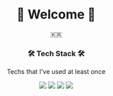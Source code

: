 <!-- ### Hi there 👋 -->
<!--
**Heoveloper/Heoveloper** is a ✨ _special_ ✨ repository because its `README.md` (this file) appears on your GitHub profile.

Here are some ideas to get you started:

- 🔭 I’m currently working on ...
- 🌱 I’m currently learning ...
- 👯 I’m looking to collaborate on ...
- 🤔 I’m looking for help with ...
- 💬 Ask me about ...
- 📫 How to reach me: ...
- 😄 Pronouns: ...
- ⚡ Fun fact: ...
-->

<h1 align="center">👋 Welcome 👋</h1>

<p align="center">🇰🇷</p>

<h3 align="center">🛠 Tech Stack 🛠</h3>

<p align="center"> Techs that I've used at least once </p>

<p align="center">
<img src="https://img.shields.io/badge/html-3DDC84?style=flat&logo=html&logoColor=#E34F26"/>
<img src="https://img.shields.io/badge/css-3DDC84?style=flat&logo=css&logoColor=#1572B6"/>
<img src="https://img.shields.io/badge/javascript-3DDC84?style=flat&logo=javascript&logoColor=#F7DF1E"/>
<img src="https://img.shields.io/badge/java-3DDC84?style=flat&logo=java&logoColor=#6DB33F"/>
</p>

